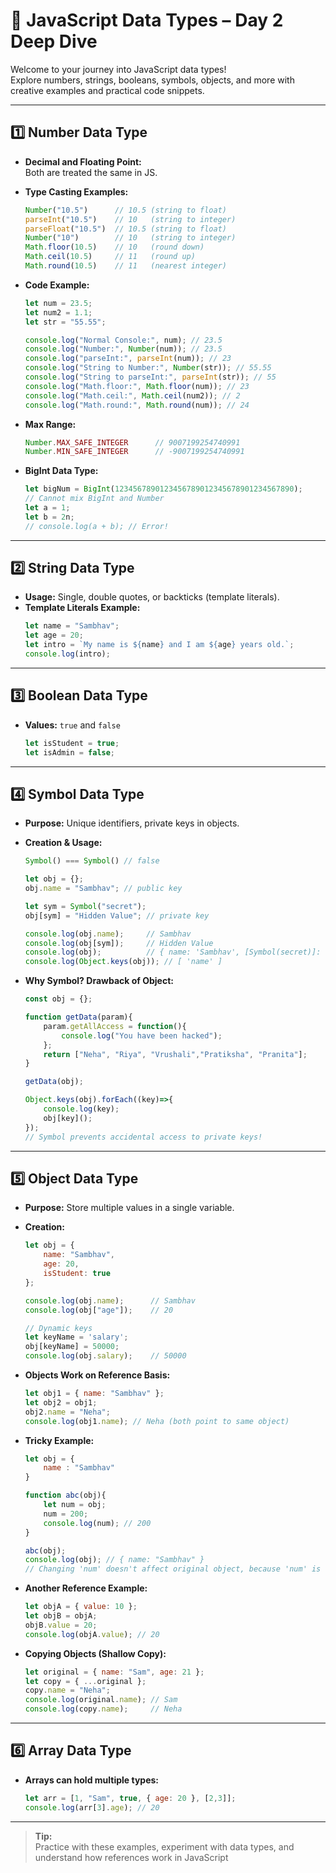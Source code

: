 # 🔢 JavaScript Data Types – Day 2 Deep Dive

Welcome to your journey into JavaScript data types!  
Explore numbers, strings, booleans, symbols, objects, and more with creative examples and practical code snippets.

---

## 1️⃣ Number Data Type

- **Decimal and Floating Point:**  
  Both are treated the same in JS.
- **Type Casting Examples:**
  ```js
  Number("10.5")      // 10.5 (string to float)
  parseInt("10.5")    // 10   (string to integer)
  parseFloat("10.5")  // 10.5 (string to float)
  Number("10")        // 10   (string to integer)
  Math.floor(10.5)    // 10   (round down)
  Math.ceil(10.5)     // 11   (round up)
  Math.round(10.5)    // 11   (nearest integer)
  ```

- **Code Example:**
  ```js
  let num = 23.5;
  let num2 = 1.1;
  let str = "55.55";

  console.log("Normal Console:", num); // 23.5
  console.log("Number:", Number(num)); // 23.5
  console.log("parseInt:", parseInt(num)); // 23
  console.log("String to Number:", Number(str)); // 55.55
  console.log("String to parseInt:", parseInt(str)); // 55
  console.log("Math.floor:", Math.floor(num)); // 23
  console.log("Math.ceil:", Math.ceil(num2)); // 2
  console.log("Math.round:", Math.round(num)); // 24
  ```

- **Max Range:**
  ```js
  Number.MAX_SAFE_INTEGER      // 9007199254740991
  Number.MIN_SAFE_INTEGER      // -9007199254740991
  ```

- **BigInt Data Type:**
  ```js
  let bigNum = BigInt(1234567890123456789012345678901234567890);
  // Cannot mix BigInt and Number
  let a = 1;
  let b = 2n;
  // console.log(a + b); // Error!
  ```

---

## 2️⃣ String Data Type

- **Usage:** Single, double quotes, or backticks (template literals).
- **Template Literals Example:**
  ```js
  let name = "Sambhav";
  let age = 20;
  let intro = `My name is ${name} and I am ${age} years old.`;
  console.log(intro);
  ```

---

## 3️⃣ Boolean Data Type

- **Values:** `true` and `false`
  ```js
  let isStudent = true;
  let isAdmin = false;
  ```

---

## 4️⃣ Symbol Data Type

- **Purpose:** Unique identifiers, private keys in objects.
- **Creation & Usage:**
  ```js
  Symbol() === Symbol() // false

  let obj = {};
  obj.name = "Sambhav"; // public key

  let sym = Symbol("secret");
  obj[sym] = "Hidden Value"; // private key

  console.log(obj.name);     // Sambhav
  console.log(obj[sym]);     // Hidden Value
  console.log(obj);          // { name: 'Sambhav', [Symbol(secret)]: 'Hidden Value' }
  console.log(Object.keys(obj)); // [ 'name' ]
  ```

- **Why Symbol? Drawback of Object:**
  ```js
  const obj = {};

  function getData(param){
      param.getAllAccess = function(){
          console.log("You have been hacked");
      };
      return ["Neha", "Riya", "Vrushali","Pratiksha", "Pranita"];
  }

  getData(obj);

  Object.keys(obj).forEach((key)=>{
      console.log(key);
      obj[key]();
  });
  // Symbol prevents accidental access to private keys!
  ```

---

## 5️⃣ Object Data Type

- **Purpose:** Store multiple values in a single variable.
- **Creation:**
  ```js
  let obj = {
      name: "Sambhav",
      age: 20,
      isStudent: true
  };

  console.log(obj.name);      // Sambhav
  console.log(obj["age"]);    // 20

  // Dynamic keys
  let keyName = 'salary';
  obj[keyName] = 50000;
  console.log(obj.salary);    // 50000
  ```

- **Objects Work on Reference Basis:**
  ```js
  let obj1 = { name: "Sambhav" };
  let obj2 = obj1;
  obj2.name = "Neha";
  console.log(obj1.name); // Neha (both point to same object)
  ```

- **Tricky Example:**
  ```js
  let obj = {
      name : "Sambhav"
  }

  function abc(obj){
      let num = obj;
      num = 200;
      console.log(num); // 200
  }

  abc(obj);
  console.log(obj); // { name: "Sambhav" }
  // Changing 'num' doesn't affect original object, because 'num' is reassigned to a primitive.
  ```

- **Another Reference Example:**
  ```js
  let objA = { value: 10 };
  let objB = objA;
  objB.value = 20;
  console.log(objA.value); // 20
  ```

- **Copying Objects (Shallow Copy):**
  ```js
  let original = { name: "Sam", age: 21 };
  let copy = { ...original };
  copy.name = "Neha";
  console.log(original.name); // Sam
  console.log(copy.name);     // Neha
  ```

---

## 6️⃣ Array Data Type

- **Arrays can hold multiple types:**
  ```js
  let arr = [1, "Sam", true, { age: 20 }, [2,3]];
  console.log(arr[3].age); // 20
  ```

---

> **Tip:**  
> Practice with these examples, experiment with data types, and understand how references work in JavaScript